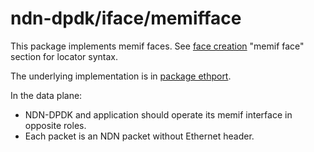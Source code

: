 # ndn-dpdk/iface/memifface

This package implements memif faces.
See [face creation](../../docs/face.md) "memif face" section for locator syntax.

The underlying implementation is in [package ethport](../ethport).

In the data plane:

* NDN-DPDK and application should operate its memif interface in opposite roles.
* Each packet is an NDN packet without Ethernet header.
